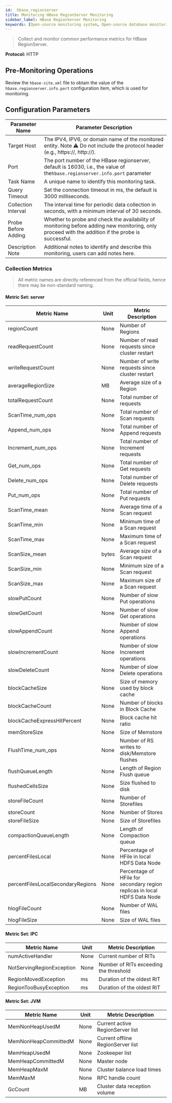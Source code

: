 ```yaml
---
id:  hbase_regionserver  
title: Monitoring HBase RegionServer Monitoring  
sidebar_label: HBase RegionServer Monitoring  
keywords: [Open-source monitoring system, Open-source database monitoring, RegionServer monitoring]
---
```


> Collect and monitor common performance metrics for HBase RegionServer.

**Protocol:** HTTP

## Pre-Monitoring Operations

Review the `hbase-site.xml` file to obtain the value of the `hbase.regionserver.info.port` configuration item, which is used for monitoring.

## Configuration Parameters

|   Parameter Name    |                                                               Parameter Description                                                                |
|---------------------|----------------------------------------------------------------------------------------------------------------------------------------------------|
| Target Host         | The IPV4, IPV6, or domain name of the monitored entity. Note ⚠️ Do not include the protocol header (e.g., https://, http://).                      |
| Port                | The port number of the HBase regionserver, default is 16030, i.e., the value of the`hbase.regionserver.info.port` parameter                        |
| Task Name           | A unique name to identify this monitoring task.                                                                                                    |
| Query Timeout       | Set the connection timeout in ms, the default is 3000 milliseconds.                                                                                |
| Collection Interval | The interval time for periodic data collection in seconds, with a minimum interval of 30 seconds.                                                  |
| Probe Before Adding | Whether to probe and check the availability of monitoring before adding new monitoring, only proceed with the addition if the probe is successful. |
| Description Note    | Additional notes to identify and describe this monitoring, users can add notes here.                                                               |

### Collection Metrics

> All metric names are directly referenced from the official fields, hence there may be non-standard naming.

#### Metric Set: server

|            Metric Name            | Unit  |                            Metric Description                             |
|-----------------------------------|-------|---------------------------------------------------------------------------|
| regionCount                       | None  | Number of Regions                                                         |
| readRequestCount                  | None  | Number of read requests since cluster restart                             |
| writeRequestCount                 | None  | Number of write requests since cluster restart                            |
| averageRegionSize                 | MB    | Average size of a Region                                                  |
| totalRequestCount                 | None  | Total number of requests                                                  |
| ScanTime_num_ops                  | None  | Total number of Scan requests                                             |
| Append_num_ops                    | None  | Total number of Append requests                                           |
| Increment_num_ops                 | None  | Total number of Increment requests                                        |
| Get_num_ops                       | None  | Total number of Get requests                                              |
| Delete_num_ops                    | None  | Total number of Delete requests                                           |
| Put_num_ops                       | None  | Total number of Put requests                                              |
| ScanTime_mean                     | None  | Average time of a Scan request                                            |
| ScanTime_min                      | None  | Minimum time of a Scan request                                            |
| ScanTime_max                      | None  | Maximum time of a Scan request                                            |
| ScanSize_mean                     | bytes | Average size of a Scan request                                            |
| ScanSize_min                      | None  | Minimum size of a Scan request                                            |
| ScanSize_max                      | None  | Maximum size of a Scan request                                            |
| slowPutCount                      | None  | Number of slow Put operations                                             |
| slowGetCount                      | None  | Number of slow Get operations                                             |
| slowAppendCount                   | None  | Number of slow Append operations                                          |
| slowIncrementCount                | None  | Number of slow Increment operations                                       |
| slowDeleteCount                   | None  | Number of slow Delete operations                                          |
| blockCacheSize                    | None  | Size of memory used by block cache                                        |
| blockCacheCount                   | None  | Number of blocks in Block Cache                                           |
| blockCacheExpressHitPercent       | None  | Block cache hit ratio                                                     |
| memStoreSize                      | None  | Size of Memstore                                                          |
| FlushTime_num_ops                 | None  | Number of RS writes to disk/Memstore flushes                              |
| flushQueueLength                  | None  | Length of Region Flush queue                                              |
| flushedCellsSize                  | None  | Size flushed to disk                                                      |
| storeFileCount                    | None  | Number of Storefiles                                                      |
| storeCount                        | None  | Number of Stores                                                          |
| storeFileSize                     | None  | Size of Storefiles                                                        |
| compactionQueueLength             | None  | Length of Compaction queue                                                |
| percentFilesLocal                 | None  | Percentage of HFile in local HDFS Data Node                               |
| percentFilesLocalSecondaryRegions | None  | Percentage of HFile for secondary region replicas in local HDFS Data Node |
| hlogFileCount                     | None  | Number of WAL files                                                       |
| hlogFileSize                      | None  | Size of WAL files                                                         |

#### Metric Set: IPC

|        Metric Name        | Unit |           Metric Description           |
|---------------------------|------|----------------------------------------|
| numActiveHandler          | None | Current number of RITs                 |
| NotServingRegionException | None | Number of RITs exceeding the threshold |
| RegionMovedException      | ms   | Duration of the oldest RIT             |
| RegionTooBusyException    | ms   | Duration of the oldest RIT             |

#### Metric Set: JVM

|     Metric Name      | Unit |        Metric Description         |
|----------------------|------|-----------------------------------|
| MemNonHeapUsedM      | None | Current active RegionServer list  |
| MemNonHeapCommittedM | None | Current offline RegionServer list |
| MemHeapUsedM         | None | Zookeeper list                    |
| MemHeapCommittedM    | None | Master node                       |
| MemHeapMaxM          | None | Cluster balance load times        |
| MemMaxM              | None | RPC handle count                  |
| GcCount              | MB   | Cluster data reception volume     |
